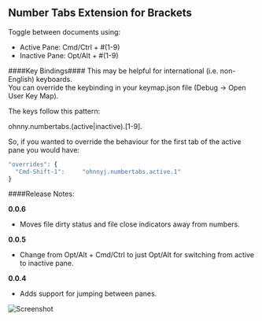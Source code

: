 Number Tabs Extension for Brackets
---

Toggle between documents using:

* Active Pane: Cmd/Ctrl + #(1-9)
* Inactive Pane: Opt/Alt + #(1-9)

####Key Bindings####
This may be helpful for international (i.e. non-English) keyboards.  
You can override the keybinding in your keymap.json file (Debug -> Open User Key Map).

The keys follow this pattern:

ohnny.numbertabs.(active|inactive).[1-9].

So, if you wanted to override the behaviour for the first tab of the active pane you would have:

```JavaScript
"overrides": {
  "Cmd-Shift-1":     "ohnnyj.numbertabs.active.1"
}
```

####Release Notes:

**0.0.6**

* Moves file dirty status and file close indicators away from numbers.

**0.0.5**

* Change from Opt/Alt + Cmd/Ctrl to just Opt/Alt for switching from active to inactive pane.

**0.0.4**

* Adds support for jumping between panes.

![Screenshot](https://raw.githubusercontent.com/ohnnyj/brackets-numbertabs/master/screenshot.jpg)
